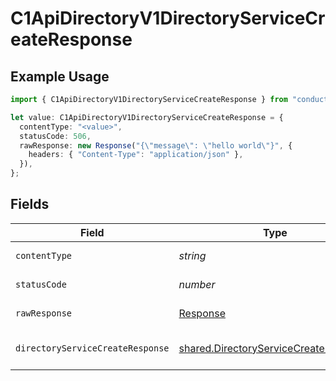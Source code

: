 # C1ApiDirectoryV1DirectoryServiceCreateResponse

## Example Usage

```typescript
import { C1ApiDirectoryV1DirectoryServiceCreateResponse } from "conductorone-sdk-typescript/sdk/models/operations";

let value: C1ApiDirectoryV1DirectoryServiceCreateResponse = {
  contentType: "<value>",
  statusCode: 506,
  rawResponse: new Response("{\"message\": \"hello world\"}", {
    headers: { "Content-Type": "application/json" },
  }),
};
```

## Fields

| Field                                                                                                 | Type                                                                                                  | Required                                                                                              | Description                                                                                           |
| ----------------------------------------------------------------------------------------------------- | ----------------------------------------------------------------------------------------------------- | ----------------------------------------------------------------------------------------------------- | ----------------------------------------------------------------------------------------------------- |
| `contentType`                                                                                         | *string*                                                                                              | :heavy_check_mark:                                                                                    | HTTP response content type for this operation                                                         |
| `statusCode`                                                                                          | *number*                                                                                              | :heavy_check_mark:                                                                                    | HTTP response status code for this operation                                                          |
| `rawResponse`                                                                                         | [Response](https://developer.mozilla.org/en-US/docs/Web/API/Response)                                 | :heavy_check_mark:                                                                                    | Raw HTTP response; suitable for custom response parsing                                               |
| `directoryServiceCreateResponse`                                                                      | [shared.DirectoryServiceCreateResponse](../../../sdk/models/shared/directoryservicecreateresponse.md) | :heavy_minus_sign:                                                                                    | The DirectoryServiceCreateResponse message.                                                           |